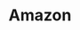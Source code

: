 ---
layout: sponsor-page
tags: sponsor
level: sponsor-custom
title: Amazon
image: "/sponsors/images/amazon.png"
link: "https://www.amazon.com/"
---